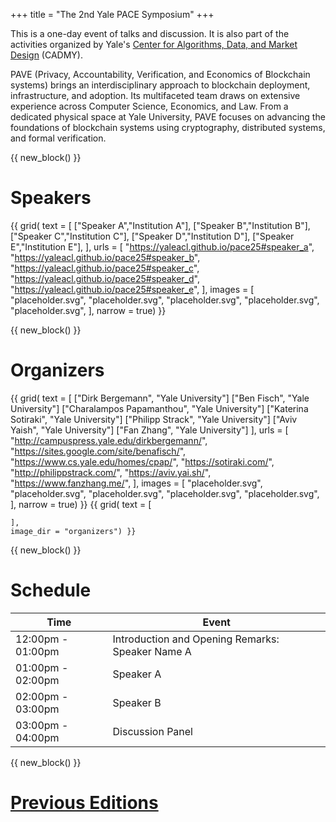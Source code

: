 +++
title = "The 2nd Yale PACE Symposium"
+++

This is a one-day event of talks and discussion.
It is also part of the activities organized by Yale's [Center for Algorithms, Data, and Market Design](https://cadmy.yale.edu/) (CADMY).

PAVE (Privacy, Accountability, Verification, and Economics of Blockchain systems) brings an interdisciplinary approach to blockchain deployment, infrastructure, and adoption.
Its multifaceted team draws on extensive experience across Computer Science, Economics, and Law.
From a dedicated physical space at Yale University, PAVE focuses on advancing the foundations of blockchain systems using cryptography, distributed systems, and formal verification.


{{ new_block() }}


# Speakers

{{ grid(
    text = [
        ["Speaker A","Institution A"], 
        ["Speaker B","Institution B"],
        ["Speaker C","Institution C"],
        ["Speaker D","Institution D"],
        ["Speaker E","Institution E"],
    ],
    urls = [
        "https://yaleacl.github.io/pace25#speaker_a",
        "https://yaleacl.github.io/pace25#speaker_b",
        "https://yaleacl.github.io/pace25#speaker_c",
        "https://yaleacl.github.io/pace25#speaker_d",
        "https://yaleacl.github.io/pace25#speaker_e",
    ],
    images = [
        "placeholder.svg",
        "placeholder.svg",
        "placeholder.svg",
        "placeholder.svg",
        "placeholder.svg",
    ],
    narrow = true) }}



{{ new_block() }}



# Organizers

{{ grid(
    text = [
        ["Dirk Bergemann", "Yale University"]
        ["Ben Fisch", "Yale University"]
        ["Charalampos Papamanthou", "Yale University"]
        ["Katerina Sotiraki", "Yale University"]
        ["Philipp Strack", "Yale University"]
        ["Aviv Yaish", "Yale University"]
        ["Fan Zhang", "Yale University"]
    ],
    urls = [
        "http://campuspress.yale.edu/dirkbergemann/",
        "https://sites.google.com/site/benafisch/",
        "https://www.cs.yale.edu/homes/cpap/",
        "https://sotiraki.com/",
        "http://philippstrack.com/",
        "https://aviv.yai.sh/",
        "https://www.fanzhang.me/",
    ],
    images = [
        "placeholder.svg",
        "placeholder.svg",
        "placeholder.svg",
        "placeholder.svg",
        "placeholder.svg",
    ],
    narrow = true) }}
{{ grid(
    text = [
        
    ],
    image_dir = "organizers") }}

{{ new_block() }}



# Schedule

| Time             | Event            |
| ---------------- | ---------------- |
| 12:00pm - 01:00pm | Introduction and Opening Remarks: Speaker Name A     |
| 01:00pm - 02:00pm  | Speaker A        |
| 02:00pm - 03:00pm  | Speaker B        |
| 03:00pm - 04:00pm  | Discussion Panel |



{{ new_block() }}


# [Previous Editions](./previous)